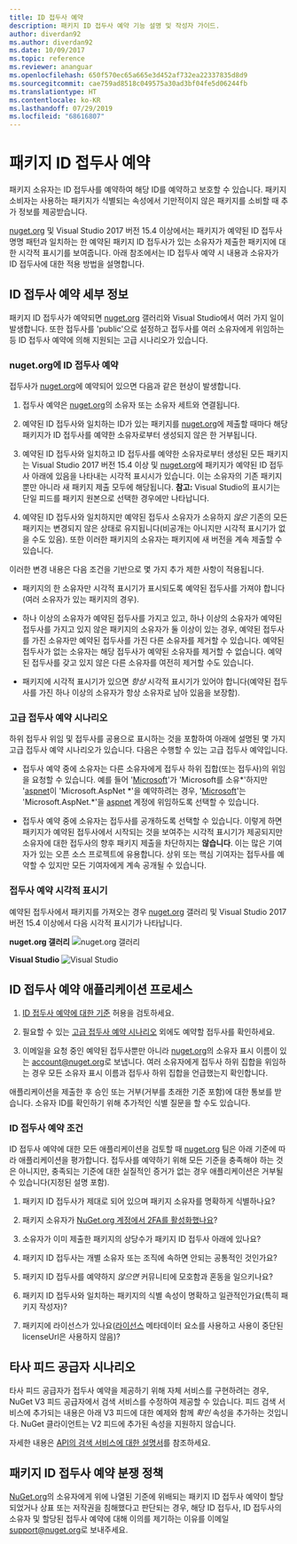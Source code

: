 ```yaml
---
title: ID 접두사 예약
description: 패키지 ID 접두사 예약 기능 설명 및 작성자 가이드.
author: diverdan92
ms.author: diverdan92
ms.date: 10/09/2017
ms.topic: reference
ms.reviewer: ananguar
ms.openlocfilehash: 650f570ec65a665e3d452af732ea22337835d8d9
ms.sourcegitcommit: cae759ad8518c049575a30ad3bf04fe5d06244fb
ms.translationtype: HT
ms.contentlocale: ko-KR
ms.lasthandoff: 07/29/2019
ms.locfileid: "68616807"
---
```

# <a name="package-id-prefix-reservation"></a>패키지 ID 접두사 예약

패키지 소유자는 ID 접두사를 예약하여 해당 ID를 예약하고 보호할 수 있습니다. 패키지 소비자는 사용하는 패키지가 식별되는 속성에서 기만적이지 않은 패키지를 소비할 때 추가 정보를 제공받습니다. 

[nuget.org](https://www.nuget.org/) 및 Visual Studio 2017 버전 15.4 이상에서는 패키지가 예약된 ID 접두사 명명 패턴과 일치하는 한 예약된 패키지 ID 접두사가 있는 소유자가 제출한 패키지에 대한 시각적 표시기를 보여줍니다. 아래 참조에서는 ID 접두사 예약 시 내용과 소유자가 ID 접두사에 대한 적용 방법을 설명합니다.

## <a name="id-prefix-reservation-details"></a>ID 접두사 예약 세부 정보

패키지 ID 접두사가 예약되면 [nuget.org](https://www.nuget.org/) 갤러리와 Visual Studio에서 여러 가지 일이 발생합니다. 또한 접두사를 'public'으로 설정하고 접두사를 여러 소유자에게 위임하는 등 ID 접두사 예약에 의해 지원되는 고급 시나리오가 있습니다.

### <a name="id-prefix-reservation-on-nugetorg"></a>nuget.org에 ID 접두사 예약

접두사가 [nuget.org](https://www.nuget.org/)에 예약되어 있으면 다음과 같은 현상이 발생합니다.

1. 접두사 예약은 [nuget.org](https://www.nuget.org/)의 소유자 또는 소유자 세트와 연결됩니다.

1. 예약된 ID 접두사와 일치하는 ID가 있는 패키지를 [nuget.org](https://www.nuget.org/)에 제출할 때마다 해당 패키지가 ID 접두사를 예약한 소유자로부터 생성되지 않은 한 거부됩니다.

1. 예약된 ID 접두사와 일치하고 ID 접두사를 예약한 소유자로부터 생성된 모든 패키지는 Visual Studio 2017 버전 15.4 이상 및 [nuget.org](https://www.nuget.org/)에 패키지가 예약된 ID 접두사 아래에 있음을 나타내는 시각적 표시시가 있습니다. 이는 소유자의 기존 패키지뿐만 아니라 새 패키지 제출 모두에 해당됩니다. **참고:** Visual Studio의 표시기는 단일 피드를 패키지 원본으로 선택한 경우에만 나타납니다.

1. 예약된 ID 접두사와 일치하지만 예약된 접두사 소유자가 소유하지 *않은* 기존의 모든 패키지는 변경되지 않은 상태로 유지됩니다(비공개는 아니지만 시각적 표시기가 없을 수도 있음). 또한 이러한 패키지의 소유자는 패키지에 새 버전을 계속 제출할 수 있습니다.

이러한 변경 내용은 다음 조건을 기반으로 몇 가지 추가 제한 사항이 적용됩니다.

- 패키지의 한 소유자만 시각적 표시기가 표시되도록 예약된 접두사를 가져야 합니다(여러 소유자가 있는 패키지의 경우).

- 하나 이상의 소유자가 예약된 접두사를 가지고 있고, 하나 이상의 소유자가 예약된 접두사를 가지고 있지 않은 패키지의 소유자가 둘 이상이 있는 경우, 예약된 접두사를 가진 소유자만 예약된 접두사를 가진 다른 소유자를 제거할 수 있습니다. 예약된 접두사가 없는 소유자는 해당 접두사가 예약된 소유자를 제거할 수 없습니다. 예약된 접두사를 갖고 있지 않은 다른 소유자를 여전히 제거할 수도 있습니다.

- 패키지에 시각적 표시기가 있으면 *항상* 시각적 표시기가 있어야 합니다(예약된 접두사를 가진 하나 이상의 소유자가 항상 소유자로 남아 있음을 보장함).

### <a name="advanced-prefix-reservation-scenarios"></a>고급 접두사 예약 시나리오

하위 접두사 위임 및 접두사를 공용으로 표시하는 것을 포함하여 아래에 설명된 몇 가지 고급 접두사 예약 시나리오가 있습니다. 다음은 수행할 수 있는 고급 접두사 예약입니다. 

- 접두사 예약 중에 소유자는 다른 소유자에게 접두사 하위 집합(또는 접두사)의 위임을 요청할 수 있습니다. 예를 들어 '[Microsoft](https://www.nuget.org/profiles/microsoft)'가 'Microsoft를 소유\*'하지만 '[aspnet](https://www.nuget.org/profiles/aspnet)이 'Microsoft.AspNet \*'을 예약하려는 경우, '[Microsoft](https://www.nuget.org/profiles/microsoft)'는 'Microsoft.AspNet.\*'을 [aspnet](https://www.nuget.org/profiles/aspnet) 계정에 위임하도록 선택할 수 있습니다.

- 접두사 예약 중에 소유자는 접두사를 공개하도록 선택할 수 있습니다. 이렇게 하면 패키지가 예약된 접두사에서 시작되는 것을 보여주는 시각적 표시기가 제공되지만 소유자에 대한 접두사의 향후 패키지 제출을 차단하지는 **않습니다**. 이는 많은 기여자가 있는 오픈 소스 프로젝트에 유용합니다. 상위 또는 핵심 기여자는 접두사를 예약할 수 있지만 모든 기여자에게 계속 공개될 수 있습니다. 

### <a name="prefix-reservation-visual-indicator"></a>접두사 예약 시각적 표시기

예약된 접두사에서 패키지를 가져오는 경우 [nuget.org](https://www.nuget.org/) 갤러리 및 Visual Studio 2017 버전 15.4 이상에서 다음 시각적 표시기가 나타납니다.

**nuget.org 갤러리**
![nuget.org 갤러리](media/nuget-gallery-reserved-prefix.png)

**Visual Studio**
![Visual Studio](media/visual-studio-reserved-prefix.png)

## <a name="id-prefix-reservation-application-process"></a>ID 접두사 예약 애플리케이션 프로세스

1. [ID 접두사 예약에 대한 기준](#id-prefix-reservation-criteria) 허용을 검토하세요.

2. 필요할 수 있는 [고급 접두사 예약 시나리오](#advanced-prefix-reservation-scenarios) 외에도 예약할 접두사를 확인하세요.

3. 이메일을 요청 중인 예약된 접두사뿐만 아니라 [nuget.org](https://www.nuget.org/)의 소유자 표시 이름이 있는 [account@nuget.org](mailto:account@nuget.org)로 보냅니다. 여러 소유자에게 접두사 하위 집합을 위임하는 경우 모든 소유자 표시 이름과 접두사 하위 집합을 언급했는지 확인합니다.

애플리케이션을 제출한 후 승인 또는 거부(거부를 초래한 기준 포함)에 대한 통보를 받습니다. 소유자 ID를 확인하기 위해 추가적인 식별 질문을 할 수도 있습니다.

### <a name="id-prefix-reservation-criteria"></a>ID 접두사 예약 조건

ID 접두사 예약에 대한 모든 애플리케이션을 검토할 때 [nuget.org](https://www.nuget.org/) 팀은 아래 기준에 따라 애플리케이션을 평가합니다. 접두사를 예약하기 위해 모든 기준을 충족해야 하는 것은 아니지만, 충족되는 기준에 대한 실질적인 증거가 없는 경우 애플리케이션은 거부될 수 있습니다(지정된 설명 포함).

1. 패키지 ID 접두사가 제대로 되어 있으며 패키지 소유자를 명확하게 식별하나요?

1. 패키지 소유자가 [NuGet.org 계정에서 2FA를 활성화했나요](individual-accounts.md#enable-two-factor-authentication-2fa)?

1. 소유자가 이미 제출한 패키지의 상당수가 패키지 ID 접두사 아래에 있나요?

1. 패키지 ID 접두사는 개별 소유자 또는 조직에 속하면 안되는 공통적인 것인가요?

1. 패키지 ID 접두사를 예약하지 *않으면* 커뮤니티에 모호함과 혼동을 일으키나요?

1. 패키지 ID 접두사와 일치하는 패키지의 식별 속성이 명확하고 일관적인가요(특히 패키지 작성자)?

1. 패키지에 라이선스가 있나요([라이선스](../reference/nuspec.md#license) 메타데이터 요소를 사용하고 사용이 중단된 licenseUrl은 사용하지 않음)?

## <a name="third-party-feed-provider-scenarios"></a>타사 피드 공급자 시나리오

타사 피드 공급자가 접두사 예약을 제공하기 위해 자체 서비스를 구현하려는 경우, NuGet V3 피드 공급자에서 검색 서비스를 수정하여 제공할 수 있습니다. 피드 검색 서비스에 추가되는 내용은 아래 V3 피드에 대한 예제와 함께 *확인* 속성을 추가하는 것입니다. NuGet 클라이언트는 V2 피드에 추가된 속성을 지원하지 않습니다.

자세한 내용은 [API의 검색 서비스에 대한 설명서](../api/search-query-service-resource.md)를 참조하세요.

## <a name="package-id-prefix-reservation-dispute-policy"></a>패키지 ID 접두사 예약 분쟁 정책
[NuGet.org](https://www.nuget.org)의 소유자에게 위에 나열된 기준에 위배되는 패키지 ID 접두사 예약이 할당되었거나 상표 또는 저작권을 침해했다고 판단되는 경우, 해당 ID 접두사, ID 접두사의 소유자 및 할당된 접두사 예약에 대해 이의를 제기하는 이유를 이메일 [support@nuget.org](mailto:support@nuget.org)로 보내주세요.


